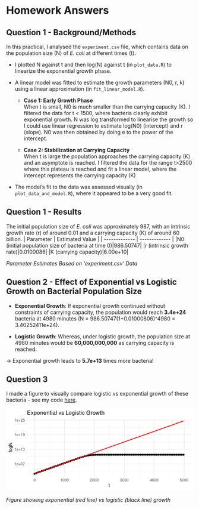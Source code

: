 # Homework Answers 


## Question 1 - Background/Methods

In this practical, I analysed the `experiment.csv` file, which contains data on the population size (N) of *E. coli* at different times (t).

* I plotted N against t and then log(N) against t (in `plot_data.R`) to linearize the exponential growth phase.
* A linear model was fitted to estimate the growth parameters (N0, r, k) using a linear approximation (in `fit_linear_model.R`).

  - **Case 1: Early Growth Phase**  
    When t is small, N0 is much smaller than the carrying capacity (K). I filtered the data for t < 1500, where bacteria clearly exhibit exponential growth. N was log transformed to linearise the growth so I could use linear regression to estimate log(N0) (intercept) and r (slope). N0 was then obtained by doing e to the power of the intercept.

  - **Case 2: Stabilization at Carrying Capacity**  
    When t is large the population approaches the carrying capacity (K) and an asymptote is reached. I filtered the data for the range t>2500 where this plateau is reached and fit a linear model, where the intercept represents the carrying capacity (K)

* The model’s fit to the data was assessed visually (in `plot_data_and_model.R`), where it appeared to be a very good fit.

## Question 1 - Results 

The initial population size of *E. coli* was approximately 987, with an intrinsic growth rate (r) of around 0.01 and a carrying capacity (K) of around 60 billion.
| Parameter  | Estimated Value |
| ------------- | ------------- |
|N0 (initial population size of bacteria at time 0)|986.50747|
|r (intrinsic growth rate)|0.0100086|
|K (carrying capacity)|6.00e+10|

*Parameter Estimates Based on 'experiment.csv' Data*

## Question 2 - Effect of Exponential vs Logistic Growth on Bacterial Population Size
- **Exponential Growth**:
  If exponential growth continued without constraints of carrying capacity, the population would reach **3.4e+24** bacteria at 4980 minutes (N = 986.50747(1+0.01000806)^4980 = 3.40252411e+24).

- **Logistic Growth**:
  Whereas, under logistic growth, the population size at 4980 minutes would be **60,000,000,000** as carrying capacity is reached.

-> Exponential growth leads to **5.7e+13** times more bacteria!



## Question 3

I made a figure to visually compare logistic vs exponential growth of these bacteria - see my code [here](.plot_exponential_vs_logistic.R).

![logistic_growth](./Exponential_vs_Logistic_Growth_Plot.png)

*Figure showing exponential (red line) vs logistic (black line) growth*

